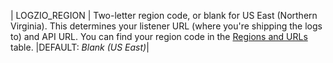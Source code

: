 | LOGZIO_REGION | Two-letter region code, or blank for US East (Northern Virginia). This determines your listener URL (where you're shipping the logs to) and API URL.    You can find your region code in the [Regions and URLs]({{site.baseurl}}/user-guide/accounts/account-region.html#regions-and-urls) table. |DEFAULT: _Blank (US East)_|